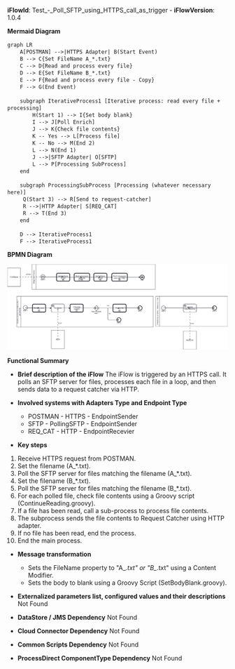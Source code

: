 **iFlowId**: Test_-_Poll_SFTP_using_HTTPS_call_as_trigger - **iFlowVersion**: 1.0.4

**Mermaid Diagram**
```mermaid
graph LR
    A[POSTMAN] -->|HTTPS Adapter| B(Start Event)
    B --> C{Set FileName A_*.txt}
    C --> D{Read and process every file}
    D --> E{Set FileName B_*.txt}
    E --> F{Read and process every file - Copy}
    F --> G(End Event)
    
    subgraph IterativeProcess1 [Iterative process: read every file + processing]
        H(Start 1) --> I{Set body blank}
        I --> J[Poll Enrich]
        J --> K{Check file contents}
        K -- Yes --> L[Process file]
        K -- No --> M(End 2)
        L --> N(End 1)
        J -->|SFTP Adapter| O[SFTP]
        L --> P[Processing SubProcess]
    end
    
    subgraph ProcessingSubProcess [Processing (whatever necessary here)]
     Q(Start 3) --> R[Send to request-catcher]
     R -->|HTTP Adapter| S[REQ_CAT]
     R --> T(End 3)
    end

    D --> IterativeProcess1
    F --> IterativeProcess1
```
**BPMN Diagram**

![BPMN Diagram](./Test_-_Poll_SFTP_using_HTTPS_call_as_trigger-1.0.4.png "BPMN Diagram")

**Functional Summary**
- **Brief description of the iFlow**
The iFlow is triggered by an HTTPS call. It polls an SFTP server for files, processes each file in a loop, and then sends data to a request catcher via HTTP.

- **Involved systems with Adapters Type and Endpoint Type**
    - POSTMAN - HTTPS - EndpointSender
    - SFTP - PollingSFTP - EndpointSender
    - REQ_CAT - HTTP - EndpointRecevier

- **Key steps**
 1. Receive HTTPS request from POSTMAN.
 2. Set the filename (A_*.txt).
 3. Poll the SFTP server for files matching the filename (A_*.txt).
 4. Set the filename (B_*.txt).
 5. Poll the SFTP server for files matching the filename (B_*.txt).
 6. For each polled file, check file contents using a Groovy script (ContinueReading.groovy).
 7. If a file has been read, call a sub-process to process file contents.
 8. The subprocess sends the file contents to Request Catcher using HTTP adapter.
 9. If no file has been read, end the process.
 10. End the main process.

- **Message transformation**
   - Sets the FileName property to "A_*.txt" or "B_*.txt" using a Content Modifier.
   - Sets the body to blank using a Groovy Script (SetBodyBlank.groovy).

- **Externalized parameters list, configured values and their descriptions**
Not Found

- **DataStore / JMS Dependency**
Not Found

- **Cloud Connector Dependency**
Not Found

- **Common Scripts Dependency**
Not Found

- **ProcessDirect ComponentType Dependency**
Not Found